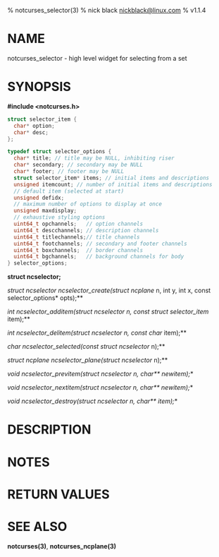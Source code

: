 % notcurses_selector(3)
% nick black <nickblack@linux.com>
% v1.1.4

# NAME

notcurses_selector - high level widget for selecting from a set

# SYNOPSIS

**#include <notcurses.h>**

```c
struct selector_item {
  char* option;
  char* desc;
};

typedef struct selector_options {
  char* title; // title may be NULL, inhibiting riser
  char* secondary; // secondary may be NULL
  char* footer; // footer may be NULL
  struct selector_item* items; // initial items and descriptions
  unsigned itemcount; // number of initial items and descriptions
  // default item (selected at start)
  unsigned defidx;
  // maximum number of options to display at once
  unsigned maxdisplay;
  // exhaustive styling options
  uint64_t opchannels;   // option channels
  uint64_t descchannels; // description channels
  uint64_t titlechannels;// title channels
  uint64_t footchannels; // secondary and footer channels
  uint64_t boxchannels;  // border channels
  uint64_t bgchannels;   // background channels for body
} selector_options;
```

**struct ncselector;**

**struct ncselector* ncselector_create(struct ncplane* n, int y, int x, const selector_options* opts);**

**int ncselector_additem(struct ncselector* n, const struct selector_item* item);**

**int ncselector_delitem(struct ncselector* n, const char* item);**

**char* ncselector_selected(const struct ncselector* n);**

**struct ncplane* ncselector_plane(struct ncselector* n);**

**void ncselector_previtem(struct ncselector* n, char\*\* newitem);**

**void ncselector_nextitem(struct ncselector* n, char\*\* newitem);**

**void ncselector_destroy(struct ncselector* n, char\*\* item);**

# DESCRIPTION

# NOTES

# RETURN VALUES

# SEE ALSO

**notcurses(3)**, **notcurses_ncplane(3)**
